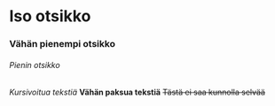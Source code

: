 # Iso otsikko
### Vähän pienempi otsikko
###### Pienin otsikko

*Kursivoitua tekstiä*
__Vähän paksua tekstiä__
~~Tästä ei saa kunnolla selvää~~
